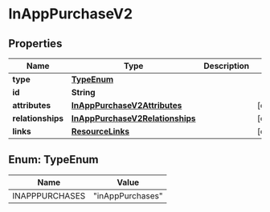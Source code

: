 

# InAppPurchaseV2


## Properties

| Name | Type | Description | Notes |
|------------ | ------------- | ------------- | -------------|
|**type** | [**TypeEnum**](#TypeEnum) |  |  |
|**id** | **String** |  |  |
|**attributes** | [**InAppPurchaseV2Attributes**](InAppPurchaseV2Attributes.md) |  |  [optional] |
|**relationships** | [**InAppPurchaseV2Relationships**](InAppPurchaseV2Relationships.md) |  |  [optional] |
|**links** | [**ResourceLinks**](ResourceLinks.md) |  |  [optional] |



## Enum: TypeEnum

| Name | Value |
|---- | -----|
| INAPPPURCHASES | &quot;inAppPurchases&quot; |




